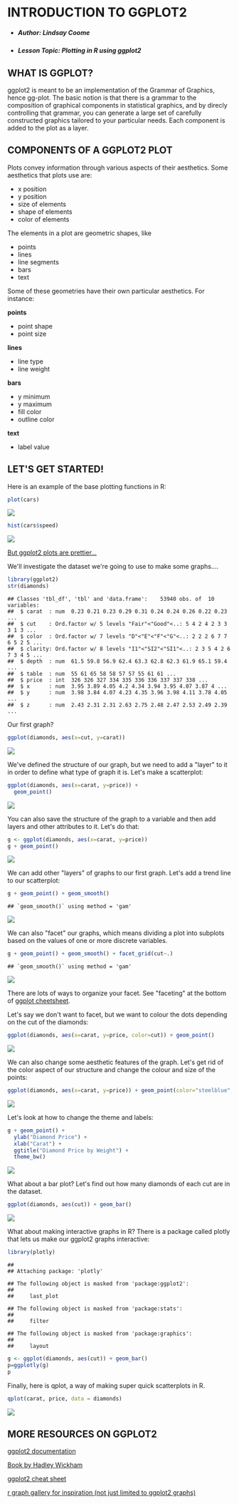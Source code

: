INTRODUCTION TO GGPLOT2
=======================

-   ##### Author: Lindsay Coome

-   ##### Lesson Topic: Plotting in R using ggplot2

WHAT IS GGPLOT?
---------------

ggplot2 is meant to be an implementation of the Grammar of Graphics, hence gg-plot. The basic notion is that there is a grammar to the composition of graphical components in statistical graphics, and by direcly controlling that grammar, you can generate a large set of carefully constructed graphics tailored to your particular needs. Each component is added to the plot as a layer.

COMPONENTS OF A GGPLOT2 PLOT
----------------------------

Plots convey information through various aspects of their aesthetics. Some aesthetics that plots use are:

-   x position
-   y position
-   size of elements
-   shape of elements
-   color of elements

The elements in a plot are geometric shapes, like

-   points
-   lines
-   line segments
-   bars
-   text

Some of these geometries have their own particular aesthetics. For instance:

**points**

-   point shape
-   point size

**lines**

-   line type
-   line weight

**bars**

-   y minimum
-   y maximum
-   fill color
-   outline color

**text**

-   label value

LET'S GET STARTED!
------------------

Here is an example of the base plotting functions in R:

``` r
plot(cars)
```

![](Lindsayggplot2_files/figure-markdown_github/cars-1.png)

``` r
hist(cars$speed)
```

![](Lindsayggplot2_files/figure-markdown_github/cars-2.png)

[But ggplot2 plots are prettier...](https://www.google.ca/search?q=ggplot2&client=safari&rls=en&source=lnms&tbm=isch&sa=X&ved=0ahUKEwisuv6V6IvSAhVk0oMKHTNkARkQ_AUICCgB&biw=1279&bih=621#tbm=isch&q=ggplot2+examples)

We'll investigate the dataset we're going to use to make some graphs....

``` r
library(ggplot2)
str(diamonds)
```

    ## Classes 'tbl_df', 'tbl' and 'data.frame':    53940 obs. of  10 variables:
    ##  $ carat  : num  0.23 0.21 0.23 0.29 0.31 0.24 0.24 0.26 0.22 0.23 ...
    ##  $ cut    : Ord.factor w/ 5 levels "Fair"<"Good"<..: 5 4 2 4 2 3 3 3 1 3 ...
    ##  $ color  : Ord.factor w/ 7 levels "D"<"E"<"F"<"G"<..: 2 2 2 6 7 7 6 5 2 5 ...
    ##  $ clarity: Ord.factor w/ 8 levels "I1"<"SI2"<"SI1"<..: 2 3 5 4 2 6 7 3 4 5 ...
    ##  $ depth  : num  61.5 59.8 56.9 62.4 63.3 62.8 62.3 61.9 65.1 59.4 ...
    ##  $ table  : num  55 61 65 58 58 57 57 55 61 61 ...
    ##  $ price  : int  326 326 327 334 335 336 336 337 337 338 ...
    ##  $ x      : num  3.95 3.89 4.05 4.2 4.34 3.94 3.95 4.07 3.87 4 ...
    ##  $ y      : num  3.98 3.84 4.07 4.23 4.35 3.96 3.98 4.11 3.78 4.05 ...
    ##  $ z      : num  2.43 2.31 2.31 2.63 2.75 2.48 2.47 2.53 2.49 2.39 ...

Our first graph?

``` r
ggplot(diamonds, aes(x=cut, y=carat))
```

![](Lindsayggplot2_files/figure-markdown_github/unnamed-chunk-2-1.png)

We've defined the structure of our graph, but we need to add a "layer" to it in order to define what type of graph it is. Let's make a scatterplot:

``` r
ggplot(diamonds, aes(x=carat, y=price)) + 
  geom_point()
```

![](Lindsayggplot2_files/figure-markdown_github/unnamed-chunk-3-1.png)

You can also save the structure of the graph to a variable and then add layers and other attributes to it. Let's do that:

``` r
g <- ggplot(diamonds, aes(x=carat, y=price))
g + geom_point()
```

![](Lindsayggplot2_files/figure-markdown_github/unnamed-chunk-4-1.png)

We can add other "layers" of graphs to our first graph. Let's add a trend line to our scatterplot:

``` r
g + geom_point() + geom_smooth() 
```

    ## `geom_smooth()` using method = 'gam'

![](Lindsayggplot2_files/figure-markdown_github/unnamed-chunk-5-1.png)

We can also "facet" our graphs, which means dividing a plot into subplots based on the values of one or more discrete variables.

``` r
g + geom_point() + geom_smooth() + facet_grid(cut~.)
```

    ## `geom_smooth()` using method = 'gam'

![](Lindsayggplot2_files/figure-markdown_github/unnamed-chunk-6-1.png)

There are lots of ways to organize your facet. See "faceting" at the bottom of [ggplot cheetsheet](https://www.rstudio.com/wp-content/uploads/2015/03/ggplot2-cheatsheet.pdf).

Let's say we don't want to facet, but we want to colour the dots depending on the cut of the diamonds:

``` r
ggplot(diamonds, aes(x=carat, y=price, color=cut)) + geom_point()
```

![](Lindsayggplot2_files/figure-markdown_github/unnamed-chunk-7-1.png)

We can also change some aesthetic features of the graph. Let's get rid of the color aspect of our structure and change the colour and size of the points:

``` r
ggplot(diamonds, aes(x=carat, y=price)) + geom_point(color="steelblue", size=4)
```

![](Lindsayggplot2_files/figure-markdown_github/unnamed-chunk-8-1.png)

Let's look at how to change the theme and labels:

``` r
g + geom_point() +
  ylab("Diamond Price") +
  xlab("Carat") +
  ggtitle("Diamond Price by Weight") +
  theme_bw()
```

![](Lindsayggplot2_files/figure-markdown_github/unnamed-chunk-9-1.png)

What about a bar plot? Let's find out how many diamonds of each cut are in the dataset.

``` r
ggplot(diamonds, aes(cut)) + geom_bar()
```

![](Lindsayggplot2_files/figure-markdown_github/unnamed-chunk-10-1.png)

What about making interactive graphs in R? There is a package called plotly that lets us make our ggplot2 graphs interactive:

``` r
library(plotly)
```

    ## 
    ## Attaching package: 'plotly'

    ## The following object is masked from 'package:ggplot2':
    ## 
    ##     last_plot

    ## The following object is masked from 'package:stats':
    ## 
    ##     filter

    ## The following object is masked from 'package:graphics':
    ## 
    ##     layout

``` r
g <- ggplot(diamonds, aes(cut)) + geom_bar()
p=ggplotly(g)
p
```

<!--html_preserve-->

<script type="application/json" data-for="htmlwidget-77b7e04f41adbf3918b7">{"x":{"data":[{"x":[1,2,3,4,5],"y":[1610,4906,12082,13791,21551],"text":["count: 1610<br>cut: Fair","count: 4906<br>cut: Good","count: 12082<br>cut: Very Good","count: 13791<br>cut: Premium","count: 21551<br>cut: Ideal"],"key":null,"type":"bar","marker":{"autocolorscale":false,"color":"rgba(89,89,89,1)","line":{"width":1.88976377952756,"color":"transparent"}},"showlegend":false,"xaxis":"x","yaxis":"y","hoverinfo":"text","name":""}],"layout":{"margin":{"t":26.2283105022831,"r":7.30593607305936,"b":40.1826484018265,"l":54.7945205479452},"plot_bgcolor":"rgba(235,235,235,1)","paper_bgcolor":"rgba(255,255,255,1)","font":{"color":"rgba(0,0,0,1)","family":"","size":14.6118721461187},"xaxis":{"domain":[0,1],"type":"linear","autorange":false,"tickmode":"array","range":[0.4,5.6],"ticktext":["Fair","Good","Very Good","Premium","Ideal"],"tickvals":[1,2,3,4,5],"ticks":"outside","tickcolor":"rgba(51,51,51,1)","ticklen":3.65296803652968,"tickwidth":0.66417600664176,"showticklabels":true,"tickfont":{"color":"rgba(77,77,77,1)","family":"","size":11.689497716895},"tickangle":-0,"showline":false,"linecolor":null,"linewidth":0,"showgrid":true,"gridcolor":"rgba(255,255,255,1)","gridwidth":0.66417600664176,"zeroline":false,"anchor":"y","title":"cut","titlefont":{"color":"rgba(0,0,0,1)","family":"","size":14.6118721461187},"hoverformat":".2f"},"yaxis":{"domain":[0,1],"type":"linear","autorange":false,"tickmode":"array","range":[-1077.55,22628.55],"ticktext":["0","5000","10000","15000","20000"],"tickvals":[0,5000,10000,15000,20000],"ticks":"outside","tickcolor":"rgba(51,51,51,1)","ticklen":3.65296803652968,"tickwidth":0.66417600664176,"showticklabels":true,"tickfont":{"color":"rgba(77,77,77,1)","family":"","size":11.689497716895},"tickangle":-0,"showline":false,"linecolor":null,"linewidth":0,"showgrid":true,"gridcolor":"rgba(255,255,255,1)","gridwidth":0.66417600664176,"zeroline":false,"anchor":"x","title":"count","titlefont":{"color":"rgba(0,0,0,1)","family":"","size":14.6118721461187},"hoverformat":".2f"},"shapes":[{"type":"rect","fillcolor":null,"line":{"color":null,"width":0,"linetype":[]},"yref":"paper","xref":"paper","x0":0,"x1":1,"y0":0,"y1":1}],"showlegend":false,"legend":{"bgcolor":"rgba(255,255,255,1)","bordercolor":"transparent","borderwidth":1.88976377952756,"font":{"color":"rgba(0,0,0,1)","family":"","size":11.689497716895}},"barmode":"stack","hovermode":"closest"},"source":"A","config":{"modeBarButtonsToAdd":[{"name":"Collaborate","icon":{"width":1000,"ascent":500,"descent":-50,"path":"M487 375c7-10 9-23 5-36l-79-259c-3-12-11-23-22-31-11-8-22-12-35-12l-263 0c-15 0-29 5-43 15-13 10-23 23-28 37-5 13-5 25-1 37 0 0 0 3 1 7 1 5 1 8 1 11 0 2 0 4-1 6 0 3-1 5-1 6 1 2 2 4 3 6 1 2 2 4 4 6 2 3 4 5 5 7 5 7 9 16 13 26 4 10 7 19 9 26 0 2 0 5 0 9-1 4-1 6 0 8 0 2 2 5 4 8 3 3 5 5 5 7 4 6 8 15 12 26 4 11 7 19 7 26 1 1 0 4 0 9-1 4-1 7 0 8 1 2 3 5 6 8 4 4 6 6 6 7 4 5 8 13 13 24 4 11 7 20 7 28 1 1 0 4 0 7-1 3-1 6-1 7 0 2 1 4 3 6 1 1 3 4 5 6 2 3 3 5 5 6 1 2 3 5 4 9 2 3 3 7 5 10 1 3 2 6 4 10 2 4 4 7 6 9 2 3 4 5 7 7 3 2 7 3 11 3 3 0 8 0 13-1l0-1c7 2 12 2 14 2l218 0c14 0 25-5 32-16 8-10 10-23 6-37l-79-259c-7-22-13-37-20-43-7-7-19-10-37-10l-248 0c-5 0-9-2-11-5-2-3-2-7 0-12 4-13 18-20 41-20l264 0c5 0 10 2 16 5 5 3 8 6 10 11l85 282c2 5 2 10 2 17 7-3 13-7 17-13z m-304 0c-1-3-1-5 0-7 1-1 3-2 6-2l174 0c2 0 4 1 7 2 2 2 4 4 5 7l6 18c0 3 0 5-1 7-1 1-3 2-6 2l-173 0c-3 0-5-1-8-2-2-2-4-4-4-7z m-24-73c-1-3-1-5 0-7 2-2 3-2 6-2l174 0c2 0 5 0 7 2 3 2 4 4 5 7l6 18c1 2 0 5-1 6-1 2-3 3-5 3l-174 0c-3 0-5-1-7-3-3-1-4-4-5-6z"},"click":"function(gd) { \n        // is this being viewed in RStudio?\n        if (location.search == '?viewer_pane=1') {\n          alert('To learn about plotly for collaboration, visit:\\n https://cpsievert.github.io/plotly_book/plot-ly-for-collaboration.html');\n        } else {\n          window.open('https://cpsievert.github.io/plotly_book/plot-ly-for-collaboration.html', '_blank');\n        }\n      }"}],"modeBarButtonsToRemove":["sendDataToCloud"]},"base_url":"https://plot.ly"},"evals":["config.modeBarButtonsToAdd.0.click"],"jsHooks":[]}</script>
<!--/html_preserve-->
Finally, here is qplot, a way of making super quick scatterplots in R.

``` r
qplot(carat, price, data = diamonds)
```

![](Lindsayggplot2_files/figure-markdown_github/unnamed-chunk-12-1.png)

MORE RESOURCES ON GGPLOT2
-------------------------

[ggplot2 documentation](http://had.co.nz/ggplot2/)

[Book by Hadley Wickham](https://www.amazon.com/ggplot2-Elegant-Graphics-Data-Analysis/dp/0387981403)

[ggplot2 cheat sheet](https://www.rstudio.com/wp-content/uploads/2015/03/ggplot2-cheatsheet.pdf)

[r graph gallery for inspiration (not just limited to ggplot2 graphs)](http://www.r-graph-gallery.com/all-graphs/)
